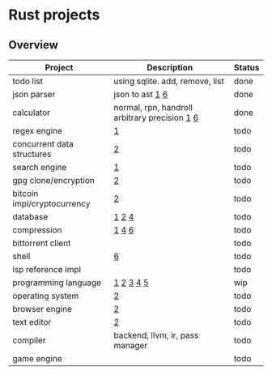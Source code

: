 # Rust projects

## Overview

| Project                     | Description                                       | Status |
| --------------------------- | ------------------------------------------------- | ------ |
| todo list                   | using sqlite. add, remove, list                   | done   |
| json parser                 | json to ast [1] [6]                               | done   |
| calculator                  | normal, rpn, handroll arbitrary precision [1] [6] | done   |
| regex engine                | [1]                                               | todo   |
| concurrent data structures  | [2]                                               | todo   |
| search engine               | [1]                                               | todo   |
| gpg clone/encryption        | [2]                                               | todo   |
| bitcoin impl/cryptocurrency | [2]                                               | todo   |
| database                    | [1] [2] [4]                                       | todo   |
| compression                 | [1] [4] [6]                                       | todo   |
| bittorrent client           |                                                   | todo   |
| shell                       | [6]                                               | todo   |
| lsp reference impl          |                                                   | todo   |
| programming language        | [1] [2] [3] [4] [5]                               | wip    |
| operating system            | [2]                                               | todo   |
| browser engine              | [2]                                               | todo   |
| text editor                 | [2]                                               | todo   |
| compiler                    | backend, llvm, ir, pass manager                   | todo   |
| game engine                 |                                                   | todo   |

[1]: https://build-your-own.org/blog/20231108_1week/
[2]: https://dev.to/hb/10-advanced-projects-to-build-in-2021-425o
[3]: https://craftinginterpreters.com/contents.html
[4]: https://jamesg.blog/2024/02/28/programming-projects/
[5]: https://medium.com/@gvanrossum_83706/building-a-peg-parser-d4869b5958fb
[6]: https://codingchallenges.fyi/challenges/intro
